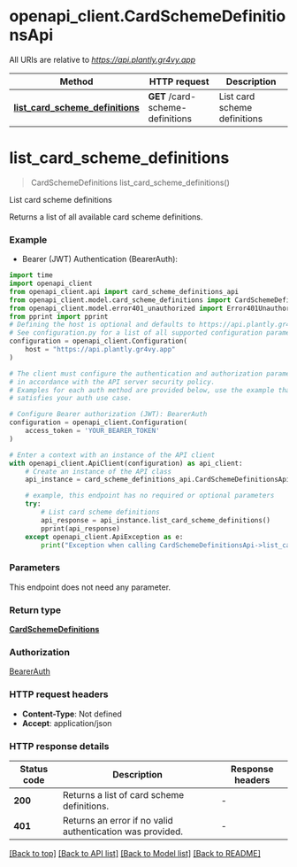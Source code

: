 # openapi_client.CardSchemeDefinitionsApi

All URIs are relative to *https://api.plantly.gr4vy.app*

Method | HTTP request | Description
------------- | ------------- | -------------
[**list_card_scheme_definitions**](CardSchemeDefinitionsApi.md#list_card_scheme_definitions) | **GET** /card-scheme-definitions | List card scheme definitions


# **list_card_scheme_definitions**
> CardSchemeDefinitions list_card_scheme_definitions()

List card scheme definitions

Returns a list of all available card scheme definitions.

### Example

* Bearer (JWT) Authentication (BearerAuth):

```python
import time
import openapi_client
from openapi_client.api import card_scheme_definitions_api
from openapi_client.model.card_scheme_definitions import CardSchemeDefinitions
from openapi_client.model.error401_unauthorized import Error401Unauthorized
from pprint import pprint
# Defining the host is optional and defaults to https://api.plantly.gr4vy.app
# See configuration.py for a list of all supported configuration parameters.
configuration = openapi_client.Configuration(
    host = "https://api.plantly.gr4vy.app"
)

# The client must configure the authentication and authorization parameters
# in accordance with the API server security policy.
# Examples for each auth method are provided below, use the example that
# satisfies your auth use case.

# Configure Bearer authorization (JWT): BearerAuth
configuration = openapi_client.Configuration(
    access_token = 'YOUR_BEARER_TOKEN'
)

# Enter a context with an instance of the API client
with openapi_client.ApiClient(configuration) as api_client:
    # Create an instance of the API class
    api_instance = card_scheme_definitions_api.CardSchemeDefinitionsApi(api_client)

    # example, this endpoint has no required or optional parameters
    try:
        # List card scheme definitions
        api_response = api_instance.list_card_scheme_definitions()
        pprint(api_response)
    except openapi_client.ApiException as e:
        print("Exception when calling CardSchemeDefinitionsApi->list_card_scheme_definitions: %s\n" % e)
```


### Parameters
This endpoint does not need any parameter.

### Return type

[**CardSchemeDefinitions**](CardSchemeDefinitions.md)

### Authorization

[BearerAuth](../README.md#BearerAuth)

### HTTP request headers

 - **Content-Type**: Not defined
 - **Accept**: application/json


### HTTP response details

| Status code | Description | Response headers |
|-------------|-------------|------------------|
**200** | Returns a list of card scheme definitions. |  -  |
**401** | Returns an error if no valid authentication was provided. |  -  |

[[Back to top]](#) [[Back to API list]](../README.md#documentation-for-api-endpoints) [[Back to Model list]](../README.md#documentation-for-models) [[Back to README]](../README.md)

